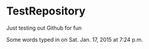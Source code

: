 # TestRepository
Just testing out Github for fun

Some words typed in on Sat. Jan. 17, 2015 at 7:24 p.m.
